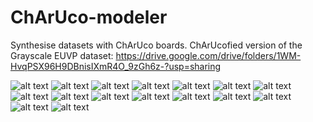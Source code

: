 # ChArUco-modeler
Synthesise datasets with ChArUco boards.
ChArUcofied version of the Grayscale EUVP dataset:
https://drive.google.com/drive/folders/1WM-HvqPSX96H9DBnisIXmR4O_9zGh6z-?usp=sharing

![alt text](https://github.com/Stormjotne/ChArUco-modeler/blob/main/examples/264287_00007863.jpg "Img1")
![alt text](https://github.com/Stormjotne/ChArUco-modeler/blob/main/examples/264400_00022977.jpg "Img2")
![alt text](https://github.com/Stormjotne/ChArUco-modeler/blob/main/examples/264594_00038414.jpg "Img3")
![alt text](https://github.com/Stormjotne/ChArUco-modeler/blob/main/examples/264649_00012557.jpg "Img4")
![alt text](https://github.com/Stormjotne/ChArUco-modeler/blob/main/examples/264736_00019917.jpg "Img5")
![alt text](https://github.com/Stormjotne/ChArUco-modeler/blob/main/examples/264737_00026040.jpg "Img6")
![alt text](https://github.com/Stormjotne/ChArUco-modeler/blob/main/examples/264946_00015286.jpg "Img7")
![alt text](https://github.com/Stormjotne/ChArUco-modeler/blob/main/examples/265218_00005635.jpg "Img8")
![alt text](https://github.com/Stormjotne/ChArUco-modeler/blob/main/examples/272564_00012479.jpg "Img9")
![alt text](https://github.com/Stormjotne/ChArUco-modeler/blob/main/examples/im_f162_.jpg "Img10")
![alt text](https://github.com/Stormjotne/ChArUco-modeler/blob/main/examples/im_f183_.jpg "Img11")
![alt text](https://github.com/Stormjotne/ChArUco-modeler/blob/main/examples/n01917289_4078.jpg "Img12")
![alt text](https://github.com/Stormjotne/ChArUco-modeler/blob/main/examples/n02606052_2746.jpg "Img13")
![alt text](https://github.com/Stormjotne/ChArUco-modeler/blob/main/examples/test_9110up.jpg "Img14")
![alt text](https://github.com/Stormjotne/ChArUco-modeler/blob/main/examples/test_9303up.jpg "Img15")
![alt text](https://github.com/Stormjotne/ChArUco-modeler/blob/main/examples/test_9317up.jpg "Img16")
